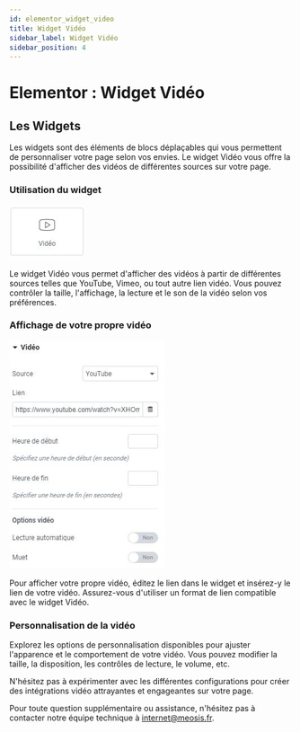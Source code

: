 ```yaml
---
id: elementor_widget_video
title: Widget Vidéo
sidebar_label: Widget Vidéo
sidebar_position: 4
---
```


# Elementor : Widget Vidéo

## Les Widgets

Les widgets sont des éléments de blocs déplaçables qui vous permettent de personnaliser votre page selon vos envies. Le widget Vidéo vous offre la possibilité d'afficher des vidéos de différentes sources sur votre page.

### Utilisation du widget

![Vidéo](./img/42.jpg)

Le widget Vidéo vous permet d'afficher des vidéos à partir de différentes sources telles que YouTube, Vimeo, ou tout autre lien vidéo. Vous pouvez contrôler la taille, l'affichage, la lecture et le son de la vidéo selon vos préférences.

### Affichage de votre propre vidéo

![Vidéo](./img/41.jpg)

Pour afficher votre propre vidéo, éditez le lien dans le widget et insérez-y le lien de votre vidéo. Assurez-vous d'utiliser un format de lien compatible avec le widget Vidéo.

### Personnalisation de la vidéo

Explorez les options de personnalisation disponibles pour ajuster l'apparence et le comportement de votre vidéo. Vous pouvez modifier la taille, la disposition, les contrôles de lecture, le volume, etc.

N'hésitez pas à expérimenter avec les différentes configurations pour créer des intégrations vidéo attrayantes et engageantes sur votre page.

Pour toute question supplémentaire ou assistance, n'hésitez pas à contacter notre équipe technique à internet@meosis.fr.
